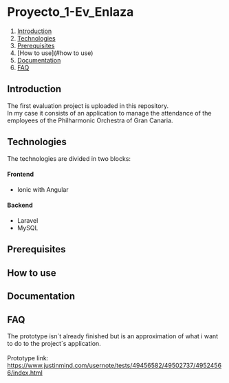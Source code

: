 # Proyecto_1-Ev_Enlaza
1. [Introduction](#introduction)
2. [Technologies](#technologies)
3. [Prerequisites](#prerequesites)
4. [How to use](#how to use)
5. [Documentation](#documentation)
6. [FAQ](#faq)
## Introduction
The first evaluation project is uploaded in this repository.<br/>
In my case it consists of an application to manage the attendance of the employees of the Philharmonic Orchestra of Gran Canaria.
## Technologies
The technologies are divided in two blocks:
#### Frontend
* Ionic with Angular
#### Backend
* Laravel
* MySQL
## Prerequisites
## How to use
## Documentation
## FAQ
The prototype isn´t already finished but is an approximation of what i want to do to the project´s application.<br/><br/>
Prototype link:
https://www.justinmind.com/usernote/tests/49456582/49502737/49524566/index.html
